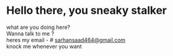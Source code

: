 # Hello there, you sneaky stalker 
what are you doing here?
<br>
Wanna talk to me ?
<br>
heres my email - # sarhansaad464@gmail.com <br>
knock me whenever you want  <br>